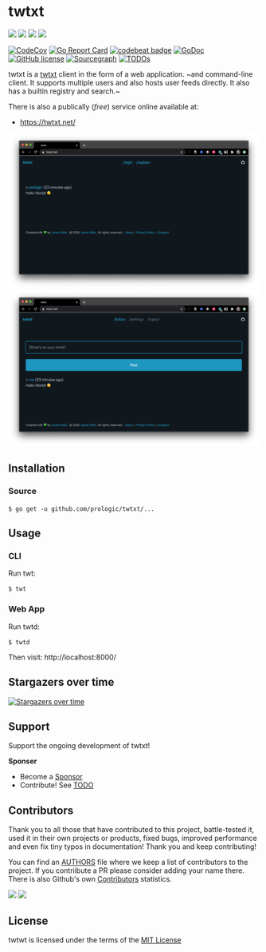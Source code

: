 # twtxt

![](https://github.com/prologic/twtxt/workflows/Coverage/badge.svg)
![](https://github.com/prologic/twtxt/workflows/Docker/badge.svg)
![](https://github.com/prologic/twtxt/workflows/Go/badge.svg)
![](https://github.com/prologic/twtxt/workflows/ReviewDog/badge.svg)

[![CodeCov](https://codecov.io/gh/prologic/twtxt/branch/master/graph/badge.svg)](https://codecov.io/gh/prologic/twtxt)
[![Go Report Card](https://goreportcard.com/badge/prologic/twtxt)](https://goreportcard.com/report/prologic/twtxt)
[![codebeat badge](https://codebeat.co/badges/15fba8a5-3044-4f40-936f-9e0f5d5d1fd9)](https://codebeat.co/projects/github-com-prologic-twtxt-master)
[![GoDoc](https://godoc.org/github.com/prologic/twtxt?status.svg)](https://godoc.org/github.com/prologic/twtxt) 
[![GitHub license](https://img.shields.io/github/license/prologic/twtxt.svg)](https://github.com/prologic/twtxt)
[![Sourcegraph](https://sourcegraph.com/github.com/prologic/twtxt/-/badge.svg)](https://sourcegraph.com/github.com/prologic/twtxt?badge)
[![TODOs](https://img.shields.io/endpoint?url=https://api.tickgit.com/badge?repo=github.com/prologic/twtxt)](https://www.tickgit.com/browse?repo=github.com/prologic/twtxt)

twtxt is a [twtxt](https://twtxt.readthedocs.io/en/latest/) client in the form
of a web application. ~and command-line client. It supports multiple users and
also hosts user feeds directly. It also  has a builtin registry and search.~

There is also a publically (_free_) service online available at:

- https://twtxt.net/

![Screenshot 1](./screenshot1.png)
![Screenshot 2](./screenshot2.png)

## Installation

### Source

```#!bash
$ go get -u github.com/prologic/twtxt/...
```

## Usage

### CLI

Run twt:

```#!bash
$ twt
```

### Web App

Run twtd:

```#!bash
$ twtd
```

Then visit: http://localhost:8000/

## Stargazers over time

[![Stargazers over time](https://starcharts.herokuapp.com/prologic/twtxt.svg)](https://starcharts.herokuapp.com/prologic/twtxt)

## Support

Support the ongoing development of twtxt!

**Sponser**

- Become a [Sponsor](https://www.patreon.com/prologic)
- Contribute! See [TODO](/TODO.md)

## Contributors

Thank you to all those that have contributed to this project, battle-tested it, used it in their own projects or products, fixed bugs, improved performance and even fix tiny typos in documentation! Thank you and keep contributing!

You can find an [AUTHORS](/AUTHORS) file where we keep a list of contributors to the project. If you contriibute a PR please consider adding your name there. There is also Github's own [Contributors](https://github.com/prologic/twtxt/graphs/contributors) statistics.

[![](https://sourcerer.io/fame/prologic/prologic/twtxt/images/0)](https://sourcerer.io/fame/prologic/prologic/twtxt/links/0)
[![](https://sourcerer.io/fame/prologic/prologic/twtxt/images/1)](https://sourcerer.io/fame/prologic/prologic/twtxt/links/1)

## License

twtwt is licensed under the terms of the [MIT License](/LICENSE)
